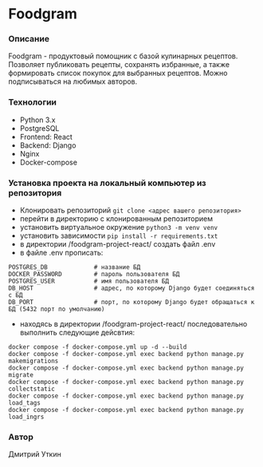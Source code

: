 # Foodgram

### Описание
Foodgram - продуктовый помощник с базой кулинарных рецептов. Позволяет публиковать рецепты, сохранять избранные, а также формировать список покупок для выбранных рецептов. Можно подписываться на любимых авторов.

### Технологии
- Python 3.x
- PostgreSQL
- Frontend: React
- Backend: Django
- Nginx
- Docker-compose

### Установка проекта на локальный компьютер из репозитория 
 - Клонировать репозиторий `git clone <адрес вашего репозитория>`
 - перейти в директорию с клонированным репозиторием
 - установить виртуальное окружение `python3 -m venv venv`
 - установить зависимости `pip install -r requirements.txt`
 - в директории /foodgram-project-react/ создать файл .env
 - в файле .env прописать:
 ```
POSTGRES_DB             # название БД
DOCKER_PASSWORD         # пароль пользователя БД
POSTGRES_USER           # имя пользователя БД
DB_HOST                 # адрес, по которому Django будет соединяться с БД
DB_PORT                 # порт, по которому Django будет обращаться к БД (5432 порт по умолчанию)
```
 - находясь в директории /foodgram-project-react/ последовательно выполнить следующие дейсвтия:
 ```
docker compose -f docker-compose.yml up -d --build
docker compose -f docker-compose.yml exec backend python manage.py makemigrations 
docker compose -f docker-compose.yml exec backend python manage.py migrate
docker compose -f docker-compose.yml exec backend python manage.py collectstatic
docker compose -f docker-compose.yml exec backend python manage.py load_tags
docker compose -f docker-compose.yml exec backend python manage.py load_ingrs
```
### Автор
Дмитрий Уткин